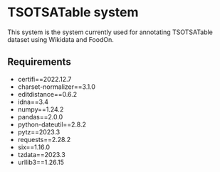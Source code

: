 # TSOTSATable system
This system is the system currently used for annotating TSOTSATable dataset using Wikidata and FoodOn.

## Requirements
* certifi==2022.12.7
* charset-normalizer==3.1.0
* editdistance==0.6.2
* idna==3.4
* numpy==1.24.2
* pandas==2.0.0
* python-dateutil==2.8.2
* pytz==2023.3
* requests==2.28.2
* six==1.16.0
* tzdata==2023.3
* urllib3==1.26.15
